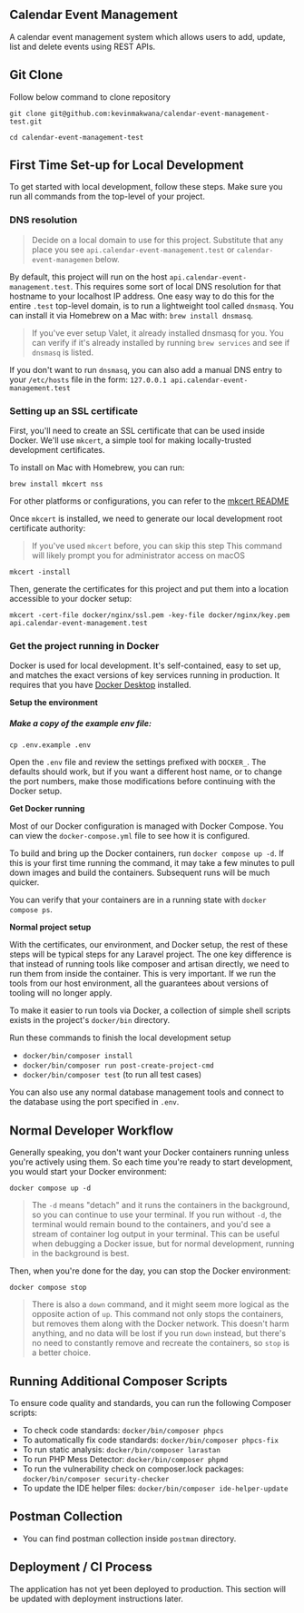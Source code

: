 ## Calendar Event Management

A calendar event management system which allows users to add, update, list and delete events using REST APIs.

## Git Clone

Follow below command to clone repository

`git clone git@github.com:kevinmakwana/calendar-event-management-test.git`

`cd calendar-event-management-test`

## First Time Set-up for Local Development

To get started with local development, follow these steps. Make sure you run all commands from the top-level of your project.

### DNS resolution

> Decide on a local domain to use for this project. Substitute that any place you see `api.calendar-event-management.test` or `calendar-event-managemen` below.

By default, this project will run on the host `api.calendar-event-management.test`. This requires some sort of local DNS resolution for that hostname
to your localhost IP address. One easy way to do this for the entire `.test` top-level domain, is to run a lightweight tool
called `dnsmasq`. You can install it via Homebrew on a Mac with: `brew install dnsmasq`.

> If you've ever setup Valet, it already installed dnsmasq for you. You can verify if it's already installed by running
> `brew services` and see if `dnsmasq` is listed.

If you don't want to run `dnsmasq`, you can also add a manual DNS entry to your `/etc/hosts` file in the form:
`127.0.0.1 api.calendar-event-management.test`

### Setting up an SSL certificate

First, you'll need to create an SSL certificate that can be used inside Docker. We'll use `mkcert`, a simple tool for
making locally-trusted development certificates.

To install on Mac with Homebrew, you can run:

`brew install mkcert nss`

For other platforms or configurations, you can refer to the [mkcert README](https://github.com/FiloSottile/mkcert)

Once `mkcert` is installed, we need to generate our local development root certificate authority:

> If you've used `mkcert` before, you can skip this step
> This command will likely prompt you for administrator access on macOS

`mkcert -install`

Then, generate the certificates for this project and put them into a location accessible to your docker setup:

`mkcert -cert-file docker/nginx/ssl.pem -key-file docker/nginx/key.pem  api.calendar-event-management.test`

### Get the project running in Docker

Docker is used for local development. It's self-contained, easy to set up, and matches the exact versions of key services
running in production. It requires that you have [Docker Desktop](https://www.docker.com/products/docker-desktop/) installed.

**Setup the environment**

##### Make a copy of the example env file:

`cp .env.example .env`

Open the `.env` file and review the settings prefixed with `DOCKER_`. The defaults should work, but if you want a different
host name, or to change the port numbers, make those modifications before continuing with the Docker setup.

**Get Docker running**

Most of our Docker configuration is managed with Docker Compose. You can view the `docker-compose.yml` file to see how it
is configured.

To build and bring up the Docker containers, run `docker compose up -d`. If this is your first time running the command, it
may take a few minutes to pull down images and build the containers. Subsequent runs will be much quicker.

You can verify that your containers are in a running state with `docker compose ps`.

**Normal project setup**

With the certificates, our environment, and Docker setup, the rest of these steps will be typical steps for any Laravel project. The one key difference is that instead of running tools like composer and artisan directly, we need to run them from inside the container. This is very important. If we run the tools from our host environment, all the guarantees about versions of tooling will no longer apply.

To make it easier to run tools via Docker, a collection of simple shell scripts exists in the project's `docker/bin` directory.

Run these commands to finish the local development setup

* `docker/bin/composer install`
* `docker/bin/composer run post-create-project-cmd`
* `docker/bin/composer test`  (to run all test cases)

You can also use any normal database management tools and connect to the database using the port specified in `.env`.

## Normal Developer Workflow

Generally speaking, you don't want your Docker containers running unless you're actively using them. So each time you're
ready to start development, you would start your Docker environment:

`docker compose up -d`

> The `-d` means "detach" and it runs the containers in the background, so you can continue to use your terminal. If you run
> without `-d`, the terminal would remain bound to the containers, and you'd see a stream of container log output in your
> terminal. This can be useful when debugging a Docker issue, but for normal development, running in the background is best.

Then, when you're done for the day, you can stop the Docker environment:

`docker compose stop`

> There is also a `down` command, and it might seem more logical as the opposite action of `up`. This command not only stops the containers, but removes them along with the Docker network. This doesn't harm anything, and no data will be lost if you run `down` instead, but there's no need to constantly remove and recreate the containers, so `stop` is a better choice.

## Running Additional Composer Scripts

To ensure code quality and standards, you can run the following Composer scripts:

* To check code standards:  `docker/bin/composer phpcs`
* To automatically fix code standards: `docker/bin/composer phpcs-fix`
* To run static analysis: `docker/bin/composer larastan`
* To run PHP Mess Detector: `docker/bin/composer phpmd`
* To run the vulnerability check on composer.lock packages: `docker/bin/composer security-checker`
* To update the IDE helper files: `docker/bin/composer ide-helper-update`

## Postman Collection

* You can find postman collection inside `postman` directory.

## Deployment / CI Process

The application has not yet been deployed to production. This section will be updated with deployment instructions later.
